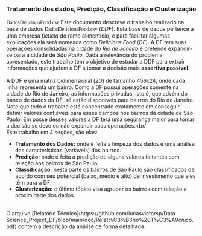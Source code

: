### Tratamento dos dados, Predição, Classificação e Clusterização
<font style="font-family: monaco">DadosDeliciousFood.csv</font>
Este documento descreve o trabalho realizado na base de dados <font style="font-family: monaco">DadosDeliciousFood.csv</font> (*DDF*). Esta base de dados pertence a uma empresa *fictícia* do ramo alimentício, e para facilitar algumas explicações ela será nomeada como *Delicious Food* (*DF*). A DF tem suas operações consolidadas na cidade do *Rio de Janeiro* e pretende expandir-se para a cidade de *São Paulo*. Dada a relevância do problema apresentado, este trabalho tem o objetivo de estudar a DDF para extrair informações que ajudem a DF a tomar a decisão mais **assertiva possível**.<br/> 
<br/> 
A DDF é uma matriz bidimensional (*2D*) de tamanho 456x24, onde cada linha representa um bairro. Como a DF possui operações somente na cidade do Rio de Janeiro, as informações privadas, isto é, que advém do banco de dados da DF, só estão disponíveis para bairros do Rio de Janeiro. Note que todo o trabalho está concentrado exatamente em conseguir definir valores confiáveis para esses campos nos bairros da cidade de São Paulo. Em posse desses valores a DF terá uma segurança maior para tomar a decisão se deve ou não expandir suas operações.<br/ 
<br/> 
Este trabalho em 4 seções, são elas:<br/> 
- **Tratamento dos Dados:** onde é feita a limpeza dos dados e uma análise das características (variáveis) dos bairros. 
- **Predição:** onde é feita a predição de alguns valores faltantes com relação aos bairros de São Paulo; 
- **Classificação:** nesta parte os bairros de São Paulo são classificados de acordo com seu potencial (baixo, médio e alto) de investimento que eles têm para a DF; 
- **Clusterização:** o último tópico visa agrupar os bairros com relação a proximidade dos dados. 
<br/> 
O arquivo [Relatório Técnico](https://github.com/lucasvictorsp/Data-Science_Project_DF/blob/main/doc/Relat%C3%B3rio%20T%C3%A9cnico.pdf) contém a descrição da análise de forma detalhada.